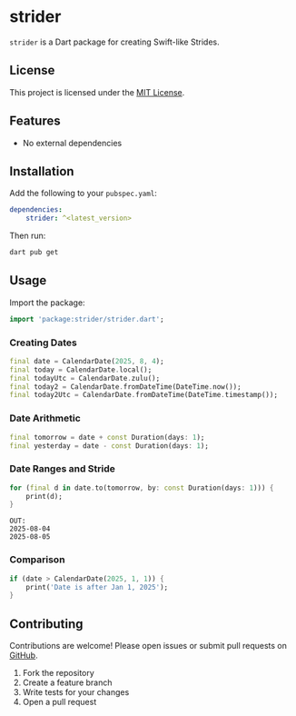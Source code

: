 # strider

`strider` is a Dart package for creating Swift-like Strides.

## License

This project is licensed under the [MIT License](LICENSE).

## Features

- No external dependencies

## Installation

Add the following to your `pubspec.yaml`:

```yaml
dependencies:
	strider: ^<latest_version>
```

Then run:

```sh
dart pub get
```

## Usage

Import the package:

```dart
import 'package:strider/strider.dart';
```

### Creating Dates

```dart
final date = CalendarDate(2025, 8, 4);
final today = CalendarDate.local();
final todayUtc = CalendarDate.zulu();
final today2 = CalendarDate.fromDateTime(DateTime.now());
final today2Utc = CalendarDate.fromDateTime(DateTime.timestamp());
```

### Date Arithmetic

```dart
final tomorrow = date + const Duration(days: 1); 
final yesterday = date - const Duration(days: 1);
```

### Date Ranges and Stride

```dart
for (final d in date.to(tomorrow, by: const Duration(days: 1))) {
	print(d);
}
```
```
OUT:
2025-08-04
2025-08-05
```
### Comparison

```dart
if (date > CalendarDate(2025, 1, 1)) {
	print('Date is after Jan 1, 2025');
}
```

## Contributing

Contributions are welcome! Please open issues or submit pull requests on [GitHub](https://github.com/davidpryor/strider).

1. Fork the repository
2. Create a feature branch
3. Write tests for your changes
4. Open a pull request

